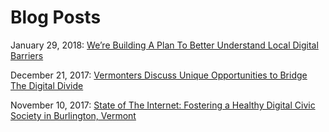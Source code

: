 # Blog Posts 

January 29, 2018: [We’re Building A Plan To Better Understand Local Digital Barriers](https://medium.com/@juliavallera/were-building-a-plan-to-better-understand-local-digital-barriers-2da4091c44ce)


December 21, 2017: [Vermonters Discuss Unique Opportunities to Bridge The Digital Divide](https://medium.com/@juliavallera/vermonters-discuss-unique-opportunities-to-bridge-the-digital-divide-7140b6efc61e)


November 10, 2017: [State of The Internet: Fostering a Healthy Digital Civic Society in Burlington, Vermont](https://medium.com/@juliavallera/state-of-the-internet-fostering-a-healthy-digital-civic-society-in-burlington-vermont-d204477a00f5)
